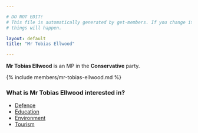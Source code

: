 ```yaml
---

# DO NOT EDIT!
# This file is automatically generated by get-members. If you change it, bad
# things will happen.

layout: default
title: "Mr Tobias Ellwood"

---
```


**Mr Tobias Ellwood** is an MP in the **Conservative** party.

{% include members/mr-tobias-ellwood.md %}

### What is Mr Tobias Ellwood interested in?


* [Defence](/interests/defence.html)
* [Education](/interests/education.html)
* [Environment](/interests/environment.html)
* [Tourism](/interests/tourism.html)
